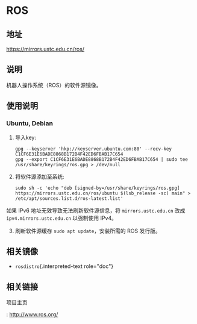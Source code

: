 # ROS

## 地址

<https://mirrors.ustc.edu.cn/ros/>

## 说明

机器人操作系统（ROS）的软件源镜像。

## 使用说明

### Ubuntu, Debian

1.  导入key:

        gpg --keyserver 'hkp://keyserver.ubuntu.com:80' --recv-key C1CF6E31E6BADE8868B172B4F42ED6FBAB17C654
        gpg --export C1CF6E31E6BADE8868B172B4F42ED6FBAB17C654 | sudo tee /usr/share/keyrings/ros.gpg > /dev/null

2.  将软件源添加至系统:

        sudo sh -c 'echo "deb [signed-by=/usr/share/keyrings/ros.gpg] https://mirrors.ustc.edu.cn/ros/ubuntu $(lsb_release -sc) main" > /etc/apt/sources.list.d/ros-latest.list'

如果 IPv6 地址无效导致无法刷新软件源信息，将 `mirrors.ustc.edu.cn` 改成
`ipv4.mirrors.ustc.edu.cn` 以强制使用 IPv4。

3.  刷新软件源缓存 `sudo apt update`，安装所需的 ROS 发行版。

## 相关镜像

-   `rosdistro`{.interpreted-text role="doc"}

## 相关链接

项目主页

:   <http://www.ros.org/>
